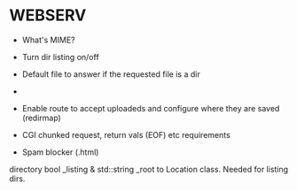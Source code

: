 # WEBSERV
* What's MIME?

* Turn dir listing on/off
* Default file to answer if the requested file is a dir
*

* Enable route to accept uploadeds and configure where they are saved (redirmap)
* CGI chunked request, return vals (EOF) etc requirements


* Spam blocker (.html)

directory bool _listing & std::string _root to Location class. Needed for listing dirs.
